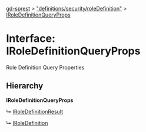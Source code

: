 [gd-sprest](../README.md) > ["definitions/security/roleDefinition"](../modules/_definitions_security_roledefinition_.md) > [IRoleDefinitionQueryProps](../interfaces/_definitions_security_roledefinition_.iroledefinitionqueryprops.md)



# Interface: IRoleDefinitionQueryProps


Role Definition Query Properties

## Hierarchy

**IRoleDefinitionQueryProps**

↳  [IRoleDefinitionResult](_definitions_security_roledefinition_.iroledefinitionresult.md)




↳  [IRoleDefinition](_definitions_security_roledefinition_.iroledefinition.md)









